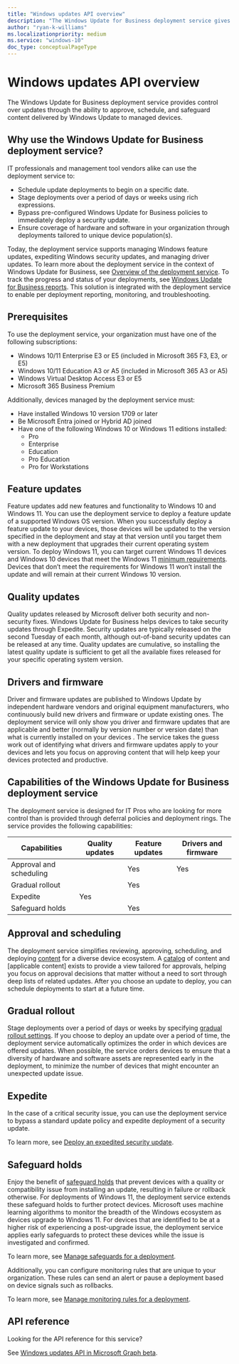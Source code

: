 ```yaml
---
title: "Windows updates API overview"
description: "The Windows Update for Business deployment service gives control to your organization over the updates offered to your devices."
author: "ryan-k-williams"
ms.localizationpriority: medium
ms.service: "windows-10"
doc_type: conceptualPageType
---
```


# Windows updates API overview

The Windows Update for Business deployment service provides control over updates through the ability to approve, schedule, and safeguard content delivered by Windows Update to managed devices.

## Why use the Windows Update for Business deployment service?

IT professionals and management tool vendors alike can use the deployment service to:
* Schedule update deployments to begin on a specific date.
* Stage deployments over a period of days or weeks using rich expressions.
* Bypass pre-configured Windows Update for Business policies to immediately deploy a security update.
* Ensure coverage of hardware and software in your organization through deployments tailored to unique device population(s).

Today, the deployment service supports managing Windows feature updates, expediting Windows security updates, and managing driver updates. To learn more about the deployment service in the context of Windows Update for Business, see [Overview of the deployment service](/windows/deployment/update/deployment-service-overview). To track the progress and status of your deployments, see [Windows Update for Business reports](/windows/deployment/update/wufb-reports-overview). This solution is  integrated with the deployment service to enable per deployment reporting, monitoring, and troubleshooting.

## Prerequisites

To use the deployment service, your organization must have one of the following subscriptions:
* Windows 10/11 Enterprise E3 or E5 (included in Microsoft 365 F3, E3, or E5)
* Windows 10/11 Education A3 or A5 (included in Microsoft 365 A3 or A5)
* Windows Virtual Desktop Access E3 or E5
* Microsoft 365 Business Premium

Additionally, devices managed by the deployment service must:
* Have installed Windows 10 version 1709 or later
* Be Microsoft Entra joined or Hybrid AD joined
* Have one of the following Windows 10 or Windows 11 editions installed:
    * Pro
    * Enterprise
    * Education
    * Pro Education
    * Pro for Workstations

## Feature updates

Feature updates add new features and functionality to Windows 10 and Windows 11. You can use the deployment service to deploy a feature update of a supported Windows OS version. When you successfully deploy a feature update to your devices, those devices will be updated to the version specified in the deployment and stay at that version until you target them with a new deployment that upgrades their current operating system version. To deploy Windows 11, you can target current Windows 11 devices and Windows 10 devices that meet the Windows 11 [minimum requirements](https://blogs.windows.com/windows-insider/2021/06/28/update-on-windows-11-minimum-system-requirements/). Devices that don’t meet the requirements for Windows 11 won’t install the update and will remain at their current Windows 10 version.

## Quality updates

Quality updates released by Microsoft deliver both security and non-security fixes. Windows Update for Business helps devices to take security updates through Expedite. Security updates are typically released on the second Tuesday of each month, although out-of-band security updates can be released at any time. Quality updates are cumulative, so installing the latest quality update is sufficient to get all the available fixes released for your specific operating system version.

## Drivers and firmware

Driver and firmware updates are published to Windows Update by independent hardware vendors and original equipment manufacturers, who continuously build new drivers and firmware or update existing ones. The deployment service will only show you driver and firmware updates that are applicable and better (normally by version number or version date) than what is currently installed on your devices . The service takes the guess work out of identifying what drivers and firmware updates apply to your devices and lets you focus on approving content that will help keep your devices protected and productive.

## Capabilities of the Windows Update for Business deployment service

The deployment service is designed for IT Pros who are looking for more control than is provided through deferral policies and deployment rings. The service provides the following capabilities:

|Capabilities | Quality updates | Feature updates | Drivers and firmware|
|---|---|---|---|
|Approval and scheduling | | Yes | Yes |
|Gradual rollout | | Yes | |
|Expedite | Yes | | |
|Safeguard holds| | Yes | |

## Approval and scheduling

The deployment service simplifies reviewing, approving, scheduling, and deploying [content](/graph/api/resources/windowsupdates-catalogcontent) for a diverse device ecosystem. A [catalog](/graph/api/resources/windowsupdates-catalog) of content and [applicable content] exists to provide a view tailored for approvals, helping you focus on approval decisions that matter without a need to sort through deep lists of related updates. After you choose an update to deploy, you can schedule deployments to start at a future time.

## Gradual rollout

Stage deployments over a period of days or weeks by specifying [gradual rollout settings](/graph/api/resources/windowsupdates-gradualrolloutsettings). If you choose to deploy an update over a period of time, the deployment service automatically optimizes the order in which devices are offered updates. When possible, the service orders devices to ensure that a diversity of hardware and software assets are represented early in the deployment, to minimize the number of devices that might encounter an unexpected update issue.

## Expedite

In the case of a critical security issue, you can use the deployment service to bypass a standard update policy and expedite deployment of a security update.

To learn more, see [Deploy an expedited security update](windowsupdates-deploy-expedited-update.md).

## Safeguard holds

Enjoy the benefit of [safeguard holds](/windows/deployment/update/safeguard-holds) that prevent devices with a quality or compatibility issue from installing an update, resulting in failure or rollback otherwise. For deployments of Windows 11, the deployment service extends these safeguard holds to further protect devices. Microsoft uses machine learning algorithms to monitor the breadth of the Windows ecosystem as devices upgrade to Windows 11. For devices that are identified to be at a higher risk of experiencing a post-upgrade issue, the deployment service applies early safeguards to protect these devices while the issue is investigated and confirmed.

To learn more, see [Manage safeguards for a deployment](windowsupdates-manage-safeguards.md).

Additionally, you can configure monitoring rules that are unique to your organization. These rules can send an alert or pause a deployment based on device signals such as rollbacks.

To learn more, see [Manage monitoring rules for a deployment](windowsupdates-manage-monitoring-rules.md).

## API reference

Looking for the API reference for this service?

See [Windows updates API in Microsoft Graph beta](/graph/api/resources/adminwindowsupdates?view=graph-rest-beta&preserve-view=true).
